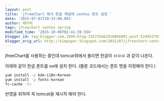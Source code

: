 ```yaml
---
layout: post
title: 'jfreeChart 에서 한글 깨질때 centos 폰트 설정 '
date: '2015-07-01T20:33:00.001'
author: 페이퍼
tags: jfreechart centos spring
modified_time: '2015-10-06T02:41:39.554'
blogger_id: tag:blogger.com,1999:blog-335715462918866001.post-5249527455620459104
blogger_orig_url: http://kimpaper.blogspot.com/2015/07/jfreechart-centos.html
---
```


jfreeChart를 사용하는 중인데 tomcat위에서 돌리면 한글이 ㅁㅁㅁ 과 같이 나온다.

아래와 같이 한글 폰트를 os에 설치 한다. (물론 코드에서는 폰트 명을 지정해야 한다.)

```bash
yum install -y kde-i18n-Korean
yum install -y fonts-korean
fc-cache -fv
```

반영을 위하여 꼭 tomcat을 재시작 해야 한다.
